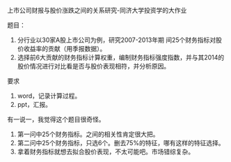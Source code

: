 上市公司财报与股价涨跌之间的关系研究-同济大学投资学的大作业

题目：
1. 分行业以30家A股上市公司为例，研究2007-2013年期 间25个财务指标对股价收益率的贡献（用季报数据）。
2. 选择前6大贡献的财务指标计算权重，编制财务指标强度指数，并与其2014的股价情况进行对比看是否与股价表现相符，并分析原因。

要求
1. word，记录计算过程。
2. ppt，汇报。

有一说一，我觉得这个题目很奇怪。
1. 第一问中25个财务指标。之间的相关性肯定很大把。
2. 第二问中25个财务指标，只选6个。删去75%的特征，哪有这样的特征选择。
3. 拿着财务指标就想去拟合股价表现，不太可能吧。市场错综复杂。